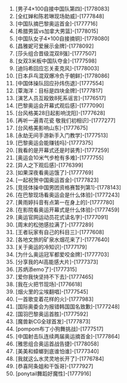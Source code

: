 
1. [男子4×100自接中国队第四]-[1778083]
1. [全红婵和陈若琳现场助威]-[1777848]
1. [中国队摘巴黎奥运首金]-[1777716]
1. [希腊男篮vs加拿大男篮]-[1778015]
1. [中国队女子4×100自接摘铜]-[1778080]
1. [昌雅妮可爱展示金牌]-[1778092]
1. [莎头组合晋级混双8强]-[1777507]
1. [女双3米板中国队夺金]-[1777598]
1. [迪玛希回应忘关麦克风]-[1778003]
1. [日本乒乓混双爆冷负于朝鲜]-[1778086]
1. [中国体操队回应孙炜伤退]-[1777554]
1. [覃海洋：目标是四块金牌]-[1777817]
1. [演艺人员互殴致8死系谣言]-[1776517]
1. [巴黎奥运会开幕式观后感]-[1777090]
1. [台风格美28日起影响沈阳]-[1777628]
1. [再听一遍青花瓷 敬我们初相识]-[1777277]
1. [台风格美影响山东]-[1777675]
1. [永劫无间手游新手入门教学]-[1777513]
1. [巴黎奥运会能赚钱吗]-[1777375]
1. [我看的是开幕式还是时装秀]-[1777259]
1. [奥运会10米气步枪有多难]-[1777755]
1. [异人之下观后感]-[1776399]
1. [如果深夜看奥运饿了]-[1777769]
1. [一起祝贺中国奥运首金]-[1777823]
1. [竞技体操中国男团资格赛暂列第1]-[1778143]
1. [在巴黎现场看奥运会是什么体验]-[1777243]
1. [黄雨婷抖音有点第一在身上的]-[1777780]
1. [在影院看奥运开幕式是什么体验]-[1777459]
1. [奥运官网运动员花式读名字]-[1777091]
1. [周末的松弛感拉满了]-[1777289]
1. [王者玩家有自己的科目三]-[1777608]
1. [各地文旅的矿泉水烟花来了]-[1777640]
1. [关于奥运的冷知识]-[1777179]
1. [为什么奥运冠军都爱咬金牌]-[1777703]
1. [分享我的AI高能感大片]-[1777373]
1. [苏炳添emo了]-[1777315]
1. [爱你我快坚持不下去]-[1777465]
1. [我在火把节现场]-[1776618]
1. [烟火里的尘埃翻唱]-[1777545]
1. [一首歌变着花样的火]-[1777983]
1. [国际奥委会为报错韩国国名致歉]-[1777248]
1. [国羽巴黎奥运首胜]-[1777592]
1. [魔兽新CG全球首发]-[1777873]
1. [pompom布丁小狗舞挑战]-[1777517]
1. [中国射击队连续两届奥运摘首金]-[1777864]
1. [雅思组合奥运首战告捷]-[1778058]
1. [美美和蟑螂到底谁怕谁]-[1777340]
1. [我就这么水灵灵地长开了]-[1776784]
1. [恭喜阿条姐和干饭哥]-[1777927]
1. [ponytail舞蹈好魔性]-[1777916]